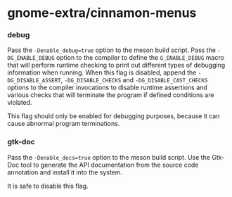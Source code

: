 # gnome-extra/cinnamon-menus

### debug
Pass the `-Denable_debug=true` option to the meson build script. Pass the `-DG_ENABLE_DEBUG` option to the compiler to define the `G_ENABLE_DEBUG` macro that will perform runtime checking to print out different types of debugging information when running. When this flag is disabled, append the `-DG_DISABLE_ASSERT`, `-DG_DISABLE_CHECKS` and `-DG_DISABLE_CAST_CHECKS` options to the compiler invocations to disable runtime assertions and various checks that will terminate the program if defined conditions are violated.

This flag should only be enabled for debugging purposes, because it can cause abnormal program terminations.

### gtk-doc
Pass the `-Denable_docs=true` option to the meson build script. Use the Gtk-Doc tool to generate the API documentation from the source code annotation and install it into the system.

It is safe to disable this flag.
